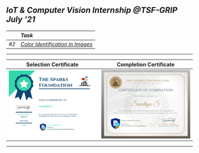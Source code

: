 ## _IoT &amp; Computer Vision Internship @TSF-GRIP July '21_
|                          |  _Task_  |
:------------------------  | :-------------------------  
| _#2_  | _[Color Identification in Images](TASK%20%232)_ |
---
Selection Certificate      |  Completion Certificate
:-------------------------:|:-------------------------:
<img src="documents/selected.png">  |  <img src="documents/completed.png">
---
